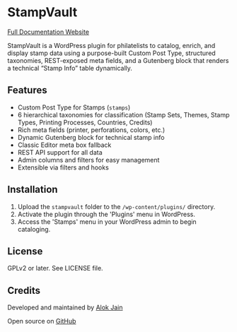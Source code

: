 # StampVault

[Full Documentation Website](https://alokjain-lucky.github.io/StampVault/)

StampVault is a WordPress plugin for philatelists to catalog, enrich, and display stamp data using a purpose-built Custom Post Type, structured taxonomies, REST-exposed meta fields, and a Gutenberg block that renders a technical “Stamp Info” table dynamically.

## Features
- Custom Post Type for Stamps (`stamps`)
- 6 hierarchical taxonomies for classification (Stamp Sets, Themes, Stamp Types, Printing Processes, Countries, Credits)
- Rich meta fields (printer, perforations, colors, etc.)
- Dynamic Gutenberg block for technical stamp info
- Classic Editor meta box fallback
- REST API support for all data
- Admin columns and filters for easy management
- Extensible via filters and hooks

## Installation
1. Upload the `stampvault` folder to the `/wp-content/plugins/` directory.
2. Activate the plugin through the 'Plugins' menu in WordPress.
3. Access the 'Stamps' menu in your WordPress admin to begin cataloging.

## License
GPLv2 or later. See LICENSE file.

## Credits
Developed and maintained by [Alok Jain](https://alokjain.dev)

Open source on [GitHub](https://github.com/alokjain-lucky/StampVault)
